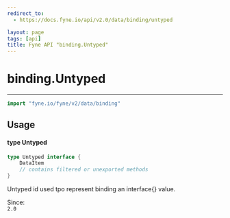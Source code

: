 ```yaml
---
redirect_to:
  - https://docs.fyne.io/api/v2.0/data/binding/untyped

layout: page
tags: [api]
title: Fyne API "binding.Untyped"
---
```



# binding.Untyped
---
```go
import "fyne.io/fyne/v2/data/binding"
```

## Usage

#### type Untyped

```go
type Untyped interface {
	DataItem
	// contains filtered or unexported methods
}
```

Untyped id used tpo represent binding an interface{} value.


<div class="since">Since: <code>
2.0</code></div>
